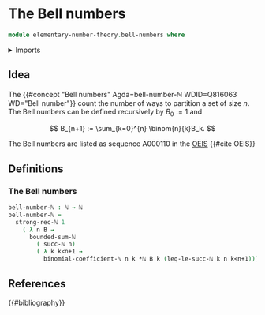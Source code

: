 # The Bell numbers

```agda
module elementary-number-theory.bell-numbers where
```

<details><summary>Imports</summary>

```agda
open import elementary-number-theory.binomial-coefficients
open import elementary-number-theory.multiplication-natural-numbers
open import elementary-number-theory.natural-numbers
open import elementary-number-theory.strict-inequality-natural-numbers
open import elementary-number-theory.strong-induction-natural-numbers
open import elementary-number-theory.sums-of-natural-numbers
```

</details>

## Idea

The {{#concept "Bell numbers" Agda=bell-number-ℕ WDID=Q816063 WD="Bell number"}}
count the number of ways to partition a set of size $n$. The Bell numbers can be
defined recursively by $B_0 := 1$ and

$$
  B_{n+1} := \sum_{k=0}^{n} \binom{n}{k}B_k.
$$

The Bell numbers are listed as sequence A000110 in the
[OEIS](literature.oeis.md) {{#cite OEIS}}

## Definitions

### The Bell numbers

```agda
bell-number-ℕ : ℕ → ℕ
bell-number-ℕ =
  strong-rec-ℕ 1
    ( λ n B →
      bounded-sum-ℕ
        ( succ-ℕ n)
        ( λ k k<n+1 →
          binomial-coefficient-ℕ n k *ℕ B k (leq-le-succ-ℕ k n k<n+1)))
```

## References

{{#bibliography}}

